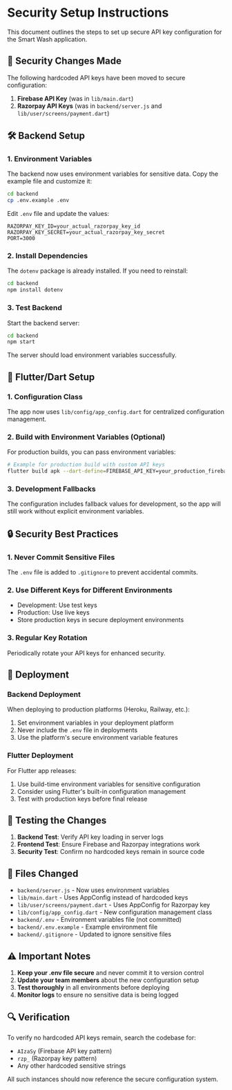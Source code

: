 # Security Setup Instructions

This document outlines the steps to set up secure API key configuration for the Smart Wash application.

## 🔐 Security Changes Made

The following hardcoded API keys have been moved to secure configuration:

1. **Firebase API Key** (was in `lib/main.dart`)
2. **Razorpay API Keys** (was in `backend/server.js` and `lib/user/screens/payment.dart`)

## 🛠️ Backend Setup

### 1. Environment Variables

The backend now uses environment variables for sensitive data. Copy the example file and customize it:

```bash
cd backend
cp .env.example .env
```

Edit `.env` file and update the values:
```env
RAZORPAY_KEY_ID=your_actual_razorpay_key_id
RAZORPAY_KEY_SECRET=your_actual_razorpay_key_secret
PORT=3000
```

### 2. Install Dependencies

The `dotenv` package is already installed. If you need to reinstall:

```bash
cd backend
npm install dotenv
```

### 3. Test Backend

Start the backend server:

```bash
cd backend
npm start
```

The server should load environment variables successfully.

## 📱 Flutter/Dart Setup

### 1. Configuration Class

The app now uses `lib/config/app_config.dart` for centralized configuration management.

### 2. Build with Environment Variables (Optional)

For production builds, you can pass environment variables:

```bash
# Example for production build with custom API keys
flutter build apk --dart-define=FIREBASE_API_KEY=your_production_firebase_key --dart-define=RAZORPAY_KEY_ID=your_production_razorpay_key
```

### 3. Development Fallbacks

The configuration includes fallback values for development, so the app will still work without explicit environment variables.

## 🔒 Security Best Practices

### 1. Never Commit Sensitive Files

The `.env` file is added to `.gitignore` to prevent accidental commits.

### 2. Use Different Keys for Different Environments

- Development: Use test keys
- Production: Use live keys
- Store production keys in secure deployment environments

### 3. Regular Key Rotation

Periodically rotate your API keys for enhanced security.

## 🚀 Deployment

### Backend Deployment

When deploying to production platforms (Heroku, Railway, etc.):

1. Set environment variables in your deployment platform
2. Never include the `.env` file in deployments
3. Use the platform's secure environment variable features

### Flutter Deployment

For Flutter app releases:

1. Use build-time environment variables for sensitive configuration
2. Consider using Flutter's built-in configuration management
3. Test with production keys before final release

## 🧪 Testing the Changes

1. **Backend Test**: Verify API key loading in server logs
2. **Frontend Test**: Ensure Firebase and Razorpay integrations work
3. **Security Test**: Confirm no hardcoded keys remain in source code

## 📝 Files Changed

- `backend/server.js` - Now uses environment variables
- `lib/main.dart` - Uses AppConfig instead of hardcoded keys
- `lib/user/screens/payment.dart` - Uses AppConfig for Razorpay key
- `lib/config/app_config.dart` - New configuration management class
- `backend/.env` - Environment variables file (not committed)
- `backend/.env.example` - Example environment file
- `backend/.gitignore` - Updated to ignore sensitive files

## ⚠️ Important Notes

1. **Keep your .env file secure** and never commit it to version control
2. **Update your team members** about the new configuration setup
3. **Test thoroughly** in all environments before deploying
4. **Monitor logs** to ensure no sensitive data is being logged

## 🔍 Verification

To verify no hardcoded API keys remain, search the codebase for:
- `AIzaSy` (Firebase API key pattern)
- `rzp_` (Razorpay key pattern)
- Any other hardcoded sensitive strings

All such instances should now reference the secure configuration system.

